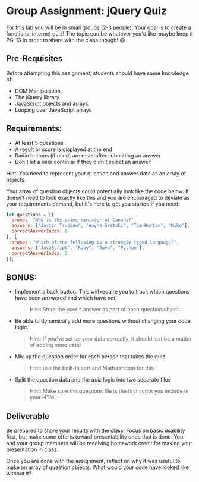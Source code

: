 # Group Assignment: jQuery Quiz

For this lab you will be in small groups (2-3 people). Your goal is to create a functional internet quiz! The topic can be whatever you'd like–maybe keep it PG-13 in order to share with the class though! 😄

## Pre-Requisites

Before attempting this assignment, students should have some knowledge of:

* DOM Manipulation
* The jQuery library
* JavaScript objects and arrays
* Looping over JavaScript arrays

## Requirements:

* At least 5 questions
* A result or score is displayed at the end
* Radio buttons (if used) are reset after submitting an answer
* Don't let a user continue if they didn't select an answer!

Hint: You need to represent your question and answer data as an array of objects. 

Your array of question objects could potentially look like the code below. It doesn't need to look exactly like this and you are encouraged to deviate as your requirements demand, but it's here to get you started if you need:

```js
let questions = [{
  prompt: "Who is the prime minister of Canada?",
  answers: ["Justin Trudeau", "Wayne Gretski", "Tim Horton", "Mike"],
  correctAnswerIndex: 0
}, {
  prompt: "Which of the following is a strongly-typed language?",
  answers: ["JavaScript", "Ruby", "Java", "Python"],
  correctAnswerIndex: 2
}];
```

## BONUS:

* Implement a back button. This will require you to track which questions have been answered and which have not!
  > Hint: Store the user's answer as part of each question object.
* Be able to dynamically add more questions without changing your code logic.
  > Hint: If you've set up your data correctly, it should just be a matter of adding more data!
* Mix up the question order for each person that takes the quiz. 
  > Hint: use the built-in sort and Math.random for this
* Split the question data and the quiz logic into two separate files
  > Hint: Make sure the questions file is the first script you include in your HTML. 

## Deliverable

Be prepared to share your results with the class! Focus on basic usability first, but make some efforts toward presentability once that is done. You and your group members will be receiving homework credit for making your presentation in class.

Once you are done with the assignment, reflect on why it was useful to make an array of question objects. What would your code have looked like without it?

